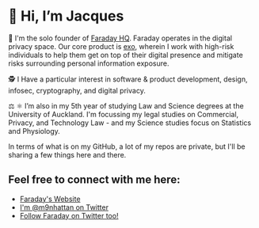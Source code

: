 # 👋 Hi, I’m Jacques

👀 I'm the solo founder of [Faraday HQ](faradayhq.com). Faraday operates in the digital privacy space. 
Our core product is [exo](https://exo.faradayhq.com), wherein I work with high-risk individuals to help 
them get on top of their digital presence and mitigate risks surrounding personal information exposure.

🕵️ I Have a particular interest in software & product development, design, infosec, cryptography, and digital privacy.

⚖️ ⚛️ I’m also in my 5th year of studying Law and Science degrees at the University of Auckland. 
 I'm focussing my legal studies on Commercial, Privacy, and Technology Law - and my Science studies focus on Statistics and Physiology.
 
In terms of what is on my GitHub, a lot of my repos are private, but I'll be sharing a few things here and there.

## Feel free to connect with me here:
* [Faraday's Website](https://faradayhq.com)
* [I'm @m9nhattan on Twitter](https://twitter.com/m9nhattan)
* [Follow Faraday on Twitter too!](https://twitter.com/faradayhq_)

